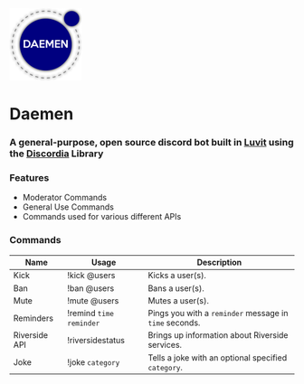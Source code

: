 <img src="./media/images/daemen.png" width=128 />

# Daemen 

### A general-purpose, open source discord bot built in [Luvit](https://luvit.io) using the [Discordia](https://github.com/SinisterRectus/Discordia) Library

### Features
* Moderator Commands
* General Use Commands
* Commands used for various different APIs

### Commands
| Name | Usage | Description |
| --- | --- | --- |
| Kick | !kick @users | Kicks a user(s). |
| Ban | !ban @users | Bans a user(s). |
| Mute | !mute @users | Mutes a user(s). |
| Reminders | !remind `time` `reminder` | Pings you with a `reminder` message in `time` seconds. |
| Riverside API | !riversidestatus | Brings up information about Riverside services. |
| Joke | !joke `category` | Tells a joke with an optional specified `category`. |

